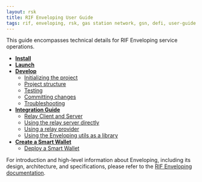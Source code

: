 ```yaml
---
layout: rsk
title: RIF Enveloping User Guide
tags: rif, enveloping, rsk, gas station network, gsn, defi, user-guide
---
```


This guide encompasses technical details for RIF Enveloping service operations.

- [**Install**](/guides/rif-enveloping/install/)
- [**Launch**](/guides/rif-enveloping/launch/)
- [**Develop**](/guides/rif-enveloping/develop/)
    - [Initializing the project](/guides/rif-enveloping/develop/#initializing-the-project)
    - [Project structure](/guides/rif-enveloping/develop/#project-structure)
    - [Testing](/guides/rif-enveloping/develop/#testing)
    - [Committing changes](/guides/rif-enveloping/develop/#committing-changes)
    - [Troubleshooting](/guides/rif-enveloping/develop/#troubleshooting)
- [**Integration Guide**](/guides/rif-enveloping/integrate/)
    - [Relay Client and Server](/guides/rif-enveloping/integrate/#relay-client-and-relay-server)
    - [Using the relay server directly](/guides/rif-enveloping/integrate/#using-the-relay-server-directly)
    - [Using a relay provider](/guides/rif-enveloping/integrate/#using-a-relay-provider)
    - [Using the Enveloping utils as a library](/guides/rif-enveloping/integrate/#using-the-enveloping-utils-as-a-library)
- [**Create a Smart Wallet**](/guides/rif-enveloping/create-smart-wallet/)
    - [Deploy a Smart Wallet](/guides/rif-enveloping/create-smart-wallet/#deploy-a-smart-wallet)

For introduction and high-level information about Enveloping, including
its design, architecture, and specifications, please refer to the
[RIF Enveloping documentation](/rif/enveloping/).
